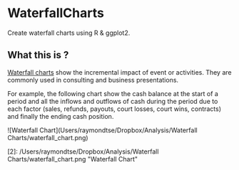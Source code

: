 # WaterfallCharts
Create waterfall charts using R &amp; ggplot2.

## What this is ?
[Waterfall charts][1] show the incremental impact of event or activities. They are commonly used in consulting and business presentations.

For example, the following chart show the cash balance at the start of a period and all the inflows and outflows of cash during the period due to each factor (sales, refunds, payouts, court losses, court wins, contracts) and finally the ending cash position.

![Waterfall Chart](Users/raymondtse/Dropbox/Analysis/Waterfall Charts/waterfall_chart.png)



[1]: https://en.wikipedia.org/wiki/Waterfall_chart "Wikipedia: Waterfall Chart"
[2]: /Users/raymondtse/Dropbox/Analysis/Waterfall Charts/waterfall_chart.png "Waterfall Chart"

